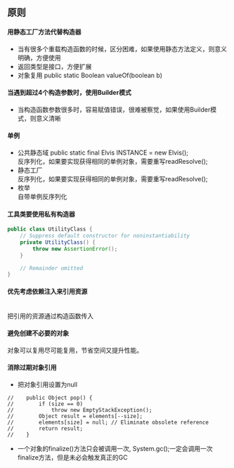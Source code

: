 ## 原则

#### 用静态工厂方法代替构造器
- 当有很多个重载构造函数的时候，区分困难，如果使用静态方法定义，则意义明确，方便使用
- 返回类型是接口，方便扩展
- 对象复用 public static Boolean valueOf(boolean b)

#### 当遇到超过4个构造参数时，使用Builder模式
- 当构造函数参数很多时，容易赋值错误，很难被察觉，如果使用Builder模式，则意义清晰

#### 单例
- 公共静态域 public static final Elvis INSTANCE = new Elvis();
<br/>反序列化，如果要实现获得相同的单例对象，需要重写readResolve();
- 静态工厂
<br/>反序列化，如果要实现获得相同的单例对象，需要重写readResolve();
- 枚举
<br/>自带单例反序列化
    
#### 工具类要使用私有构造器
```java
public class UtilityClass {
    // Suppress default constructor for noninstantiability
    private UtilityClass() {
        throw new AssertionError();
    }

    // Remainder omitted
}
```

#### 优先考虑依赖注入来引用资源
<br/>把引用的资源通过构造函数传入

#### 避免创建不必要的对象
对象可以复用尽可能复用，节省空间又提升性能。

#### 消除过期对象引用
- 把对象引用设置为null
```text
//    public Object pop() {
//        if (size == 0)
//            throw new EmptyStackException();
//        Object result = elements[--size];
//        elements[size] = null; // Eliminate obsolete reference
//        return result;
//    }
```
- 一个对象的finalize()方法只会被调用一次, System.gc();一定会调用一次finalize方法，但是未必会触发真正的GC

